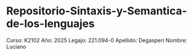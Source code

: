# Repositorio-Sintaxis-y-Semantica-de-los-lenguajes
Curso: K2102
Año: 2025
Legajo: 221.094-0
Apellido: Degasperi
Nombre: Luciano
